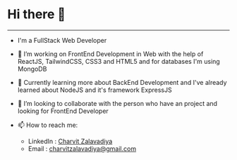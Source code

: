 # Hi there 👋

***

- I'm a FullStack Web Developer

- 🔭 I’m working on FrontEnd Development in Web with the help of ReactJS, TailwindCSS, CSS3 and HTML5 and for databases I'm using MongoDB
- 🌱 Currently learning more about BackEnd Development and I've already learned about NodeJS and it's framework ExpressJS
- 👯 I’m looking to collaborate with the person who have an project and looking for FrontEnd Developer
- 📫 How to reach me:
  - LinkedIn : <a href='https://www.linkedin.com/in/charvit-zalavadiya-1b34b3243/'>Charvit Zalavadiya</a>
  - Email : charvitzalavadiya@gmail.com

